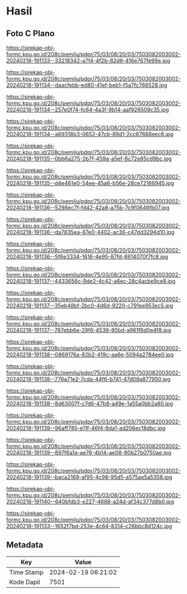 # Hasil

## Foto C Plano

https://sirekap-obj-formc.kpu.go.id/208c/pemilu/pdpr/75/03/08/20/03/7503082003002-20240218-191133--33218342-a7f4-4f2b-82d6-416e767fe99e.jpg

https://sirekap-obj-formc.kpu.go.id/208c/pemilu/pdpr/75/03/08/20/03/7503082003002-20240218-191134--daacfebb-ed80-41ef-beb1-f5a7fc766528.jpg

https://sirekap-obj-formc.kpu.go.id/208c/pemilu/pdpr/75/03/08/20/03/7503082003002-20240218-191134--257e0f74-fc64-4a3f-9b14-aaf926509c35.jpg

https://sirekap-obj-formc.kpu.go.id/208c/pemilu/pdpr/75/03/08/20/03/7503082003002-20240218-191134--a69318b3-0652-47cb-89d1-2cc67688eec6.jpg

https://sirekap-obj-formc.kpu.go.id/208c/pemilu/pdpr/75/03/08/20/03/7503082003002-20240218-191135--0bb6a275-2b7f-459a-a5ef-8c72e85cd9bc.jpg

https://sirekap-obj-formc.kpu.go.id/208c/pemilu/pdpr/75/03/08/20/03/7503082003002-20240218-191135--d4e461e0-54ee-45a6-b56e-28ce72166945.jpg

https://sirekap-obj-formc.kpu.go.id/208c/pemilu/pdpr/75/03/08/20/03/7503082003002-20240218-191136--5298ec7f-fd42-42a8-a75b-7c9f0646fb07.jpg

https://sirekap-obj-formc.kpu.go.id/208c/pemilu/pdpr/75/03/08/20/03/7503082003002-20240218-191136--da7835ea-87e0-4402-ac36-c47dd3294d10.jpg

https://sirekap-obj-formc.kpu.go.id/208c/pemilu/pdpr/75/03/08/20/03/7503082003002-20240218-191136--5f6e3334-1616-4e95-87fd-8614070f7fc8.jpg

https://sirekap-obj-formc.kpu.go.id/208c/pemilu/pdpr/75/03/08/20/03/7503082003002-20240218-191137--4433656c-9de2-4c42-a6ec-28c4acbe9ce8.jpg

https://sirekap-obj-formc.kpu.go.id/208c/pemilu/pdpr/75/03/08/20/03/7503082003002-20240218-191137--35eb48bf-2bc0-4d6d-9220-c791ee953ec5.jpg

https://sirekap-obj-formc.kpu.go.id/208c/pemilu/pdpr/75/03/08/20/03/7503082003002-20240218-191137--787ebb6e-29f6-4539-80bd-a961f6d0e4f8.jpg

https://sirekap-obj-formc.kpu.go.id/208c/pemilu/pdpr/75/03/08/20/03/7503082003002-20240218-191138--0869176a-82b2-419c-aa6e-5094a2784ee0.jpg

https://sirekap-obj-formc.kpu.go.id/208c/pemilu/pdpr/75/03/08/20/03/7503082003002-20240218-191138--776a71e2-7cda-44f6-b741-47d08a877950.jpg

https://sirekap-obj-formc.kpu.go.id/208c/pemilu/pdpr/75/03/08/20/03/7503082003002-20240218-191138--8d63007f-c7d6-47b8-a49e-1a55a0bb2a80.jpg

https://sirekap-obj-formc.kpu.go.id/208c/pemilu/pdpr/75/03/08/20/03/7503082003002-20240218-191139--96aff785-e11f-46f4-8da1-ad206ec18dbc.jpg

https://sirekap-obj-formc.kpu.go.id/208c/pemilu/pdpr/75/03/08/20/03/7503082003002-20240218-191139--897f6a1a-ae76-4b14-ae08-80b27b0750ae.jpg

https://sirekap-obj-formc.kpu.go.id/208c/pemilu/pdpr/75/03/08/20/03/7503082003002-20240218-191139--baca2169-af95-4c98-95d5-a575ae5a5358.jpg

https://sirekap-obj-formc.kpu.go.id/208c/pemilu/pdpr/75/03/08/20/03/7503082003002-20240218-191140--640bfdb3-e227-4688-a24d-af34c377d8b0.jpg

https://sirekap-obj-formc.kpu.go.id/208c/pemilu/pdpr/75/03/08/20/03/7503082003002-20240218-191133--1652f7bd-253e-4c64-8314-c26bbc8d124c.jpg


## Metadata

| Key        | Value               |
| ---------- | ------------------- |
| Time Stamp | 2024-02-19 06:21:02 |
| Kode Dapil | 7501                |



